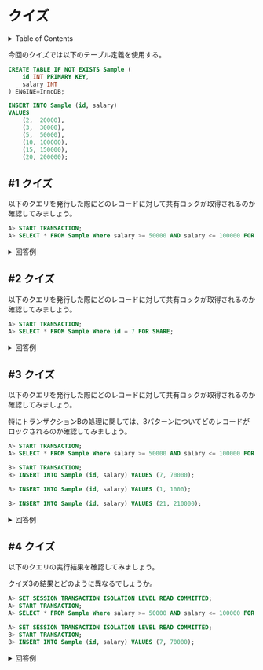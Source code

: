 # クイズ

<!-- START doctoc generated TOC please keep comment here to allow auto update -->
<!-- DON'T EDIT THIS SECTION, INSTEAD RE-RUN doctoc TO UPDATE -->
<details>
<summary>Table of Contents</summary>

- [&#035;1 クイズ](#1-%E3%82%AF%E3%82%A4%E3%82%BA)
- [&#035;2 クイズ](#2-%E3%82%AF%E3%82%A4%E3%82%BA)
- [&#035;3 クイズ](#3-%E3%82%AF%E3%82%A4%E3%82%BA)
- [&#035;4 クイズ](#4-%E3%82%AF%E3%82%A4%E3%82%BA)

</details>
<!-- END doctoc generated TOC please keep comment here to allow auto update -->

今回のクイズでは以下のテーブル定義を使用する。

```sql
CREATE TABLE IF NOT EXISTS Sample (
    id INT PRIMARY KEY,
    salary INT 
) ENGINE=InnoDB;

INSERT INTO Sample (id, salary)
VALUES
    (2,  20000),
    (3,  30000),
    (5,  50000),
    (10, 100000),
    (15, 150000),
    (20, 200000);
```
## #1 クイズ

以下のクエリを発行した際にどのレコードに対して共有ロックが取得されるのか確認してみましょう。

```sql
A> START TRANSACTION;
A> SELECT * FROM Sample Where salary >= 50000 AND salary <= 100000 FOR SHARE;
```

<details>
<summary>回答例</summary>
<div>

テーブルの全レコードのインデックスに対して共有ロックが取得される。

```bash
A> SELECT ENGINE_TRANSACTION_ID, LOCK_DATA, OBJECT_NAME, LOCK_MODE, LOCK_STATUS FROM performance_schema.data_locks;

+-----------------------+------------------------+-------------+-----------+-------------+
| ENGINE_TRANSACTION_ID | LOCK_DATA              | OBJECT_NAME | LOCK_MODE | LOCK_STATUS |
+-----------------------+------------------------+-------------+-----------+-------------+
|       421164310855064 | NULL                   | Sample      | IS        | GRANTED     |
|       421164310855064 | supremum pseudo-record | Sample      | S         | GRANTED     |
|       421164310855064 | 2                      | Sample      | S         | GRANTED     |
|       421164310855064 | 3                      | Sample      | S         | GRANTED     |
|       421164310855064 | 5                      | Sample      | S         | GRANTED     |
|       421164310855064 | 10                     | Sample      | S         | GRANTED     |
|       421164310855064 | 15                     | Sample      | S         | GRANTED     |
|       421164310855064 | 20                     | Sample      | S         | GRANTED     |
+-----------------------+------------------------+-------------+-----------+-------------+
```

</div>
</details>

## #2 クイズ

以下のクエリを発行した際にどのレコードに対して共有ロックが取得されるのか確認してみましょう。

```sql
A> START TRANSACTION;
A> SELECT * FROM Sample Where id = 7 FOR SHARE;
```

<details>
<summary>回答例</summary>
<div>

存在しないインデックスに対してロックを取得しようとすると、ギャップロックが発生する。

```bash
A> SELECT ENGINE_TRANSACTION_ID, LOCK_DATA, OBJECT_NAME, LOCK_MODE, LOCK_STATUS FROM performance_schema.data_locks;

+-----------------------+-----------+-------------+-----------+-------------+
| ENGINE_TRANSACTION_ID | LOCK_DATA | OBJECT_NAME | LOCK_MODE | LOCK_STATUS |
+-----------------------+-----------+-------------+-----------+-------------+
|       421164310855064 | NULL      | Sample      | IS        | GRANTED     |
|       421164310855064 | 10        | Sample      | S,GAP     | GRANTED     |
+-----------------------+-----------+-------------+-----------+-------------+
```

</div>
</details>

## #3 クイズ

以下のクエリを発行した際にどのレコードに対して共有ロックが取得されるのか確認してみましょう。

特にトランザクションBの処理に関しては、3パターンについてどのレコードがロックされるのか確認してみましょう。

```sql
A> START TRANSACTION;
A> SELECT * FROM Sample Where salary >= 50000 AND salary <= 100000 FOR SHARE;

B> START TRANSACTION;
B> INSERT INTO Sample (id, salary) VALUES (7, 70000);

B> INSERT INTO Sample (id, salary) VALUES (1, 1000);

B> INSERT INTO Sample (id, salary) VALUES (21, 210000);
```

<details>
<summary>回答例</summary>
<div>

まずはトランザクションAのクエリを実行した段階で、クイズ1と同じくレコード全体にロックが取得される。

```bash
+-----------------------+------------------------+-------------+-----------+-------------+
| ENGINE_TRANSACTION_ID | LOCK_DATA              | OBJECT_NAME | LOCK_MODE | LOCK_STATUS |
+-----------------------+------------------------+-------------+-----------+-------------+
|       421164310855064 | NULL                   | Sample      | IS        | GRANTED     |
|       421164310855064 | supremum pseudo-record | Sample      | S         | GRANTED     |
|       421164310855064 | 2                      | Sample      | S         | GRANTED     |
|       421164310855064 | 3                      | Sample      | S         | GRANTED     |
|       421164310855064 | 5                      | Sample      | S         | GRANTED     |
|       421164310855064 | 10                     | Sample      | S         | GRANTED     |
|       421164310855064 | 15                     | Sample      | S         | GRANTED     |
|       421164310855064 | 20                     | Sample      | S         | GRANTED     |
+-----------------------+------------------------+-------------+-----------+-------------+
```

トランザクションBの1つ目のクエリでは、以下のギャップロックを取得しようとして、トランザクションAのロック解放待機状態となる。

```bash
+-----------------------+------------------------+-------------+------------------------+-------------+
| ENGINE_TRANSACTION_ID | LOCK_DATA              | OBJECT_NAME | LOCK_MODE              | LOCK_STATUS |
+-----------------------+------------------------+-------------+------------------------+-------------+
|                  9832 | NULL                   | Sample      | IX                     | GRANTED     |
|                  9832 | 10                     | Sample      | X,GAP,INSERT_INTENTION | WAITING     |
+-----------------------+------------------------+-------------+------------------------+-------------+
```

トランザクションBの2つ目のクエリでは、以下のギャップロックを取得しようとして、トランザクションAのロック解放待機状態となる。

```bash
+-----------------------+------------------------+-------------+------------------------+-------------+
| ENGINE_TRANSACTION_ID | LOCK_DATA              | OBJECT_NAME | LOCK_MODE              | LOCK_STATUS |
+-----------------------+------------------------+-------------+------------------------+-------------+
|                  9832 | NULL                   | Sample      | IX                     | GRANTED     |
|                  9832 | 2                      | Sample      | X,GAP,INSERT_INTENTION | WAITING     |
+-----------------------+------------------------+-------------+------------------------+-------------+
```

トランザクションBの3つ目のクエリでは、以下のギャップロックを取得しようとして、トランザクションAのロック解放待機状態となる。

```bash
+-----------------------+------------------------+-------------+--------------------+-------------+
| ENGINE_TRANSACTION_ID | LOCK_DATA              | OBJECT_NAME | LOCK_MODE          | LOCK_STATUS |
+-----------------------+------------------------+-------------+--------------------+-------------+
|                  9832 | NULL                   | Sample      | IX                 | GRANTED     |
|                  9832 | supremum pseudo-record | Sample      | X,INSERT_INTENTION | WAITING     |
+-----------------------+------------------------+-------------+--------------------+-------------+
```

</div>
</details>

## #4 クイズ

以下のクエリの実行結果を確認してみましょう。

クイズ3の結果とどのように異なるでしょうか。

```sql
A> SET SESSION TRANSACTION ISOLATION LEVEL READ COMMITTED;
A> START TRANSACTION;
A> SELECT * FROM Sample Where salary >= 50000 AND salary <= 100000 FOR SHARE;

A> SET SESSION TRANSACTION ISOLATION LEVEL READ COMMITTED;
B> START TRANSACTION;
B> INSERT INTO Sample (id, salary) VALUES (7, 70000);
```

<details>
<summary>回答例</summary>
<div>

トランザクションの分離レベルが `READ COMMITTED` の場合は、ギャップロックが無効になるため、トランザクションBからインデックスレコードの間に、新たにレコードを挿入することが可能となる。

</div>
</details>